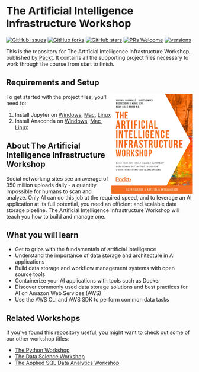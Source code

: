 # The Artificial Intelligence Infrastructure Workshop
[![GitHub issues](https://img.shields.io/github/issues/PacktWorkshops/The-Artificial-Intelligence-Infrastructure-Workshop.svg)](https://github.com/PacktWorkshops/The-Artificial-Intelligence-Infrastructure-Workshop/issues)
[![GitHub forks](https://img.shields.io/github/forks/PacktWorkshops/The-Artificial-Intelligence-Infrastructure-Workshop.svg)](https://github.com/PacktWorkshops/The-Artificial-Intelligence-Infrastructure-Workshop/network)
[![GitHub stars](https://img.shields.io/github/stars/PacktWorkshops/The-Artificial-Intelligence-Infrastructure-Workshop.svg)](https://github.com/PacktWorkshops/The-Artificial-Intelligence-Infrastructure-Workshop/stargazers)
[![PRs Welcome](https://img.shields.io/badge/PRs-welcome-brightgreen.svg)](https://github.com/PacktWorkshops/The-Artificial-Intelligence-Infrastructure-Workshop/pulls)
[![versions](https://img.shields.io/pypi/pyversions/pybadges.svg)](https://www.python.org/downloads/)

This is the repository for The Artificial Intelligence Infrastructure Workshop, published by [Packt](https://www.packtpub.com/?utm_source=github). It contains all the supporting project files necessary to work through the course from start to finish.

## Requirements and Setup
<a href=""><img src="https://github.com/PacktWorkshops/Workshop-Covers/blob/master/B15967_The%20Artificial%20Intelligence%20Infrastructure%20Workshop.PNG" alt="The Artificial Intelligence Infrastructure Workshop" height="270px" width="220px" align="right" this.target="_blank"></a>

To get started with the project files, you'll need to:
1. Install Jupyter on [Windows](https://www.python.org/downloads/windows/), [Mac](https://www.python.org/downloads/mac-osx/), [Linux](https://www.python.org/downloads/source/)
2. Install Anaconda on [Windows](https://www.anaconda.com/distribution/#windows), [Mac](https://www.anaconda.com/distribution/#macos), [Linux](https://www.anaconda.com/distribution/#linux)

## About The Artificial Intelligence Infrastructure Workshop
Social networking sites see an average of 350 million uploads daily - a quantity impossible for humans to scan and analyze. Only AI can do this job at the required speed, and to leverage an AI application at its full potential, you need an efficient and scalable data storage pipeline. The Artificial Intelligence Infrastructure Workshop will teach you how to build and manage one. 

## What you will learn
* Get to grips with the fundamentals of artificial intelligence 
* Understand the importance of data storage and architecture in AI applications 
* Build data storage and workflow management systems with open source tools 
* Containerize your AI applications with tools such as Docker 
* Discover commonly used data storage solutions and best practices for AI on Amazon Web Services (AWS) 
* Use the AWS CLI and AWS SDK to perform common data tasks 

## Related Workshops
If you've found this repository useful, you might want to check out some of our other workshop titles:
* [The Python Workshop](https://courses.packtpub.com/courses/python?utm_source=github&utm_medium=repository&utm_campaign=9781839218859&utm_term=Python&utm_content=The%20Python%20Workshop)
* [The Data Science Workshop](https://courses.packtpub.com/courses/data-science?utm_source=github&utm_medium=repository&utm_campaign=9781838981266&utm_term=Data%20Science&utm_content=The%20Data%20Science%20Workshop)
* [The Applied SQL Data Analytics Workshop](https://courses.packtpub.com/courses/the-applied-sql-data-analytics-workshop?utm_source=github&utm_medium=repository&utm_campaign=9781800203679&utm_term=Applied%20SQL%20Data%20Analytics&utm_content=The%20Applied%20SQL%20Data%20Analytics%20Workshop)

